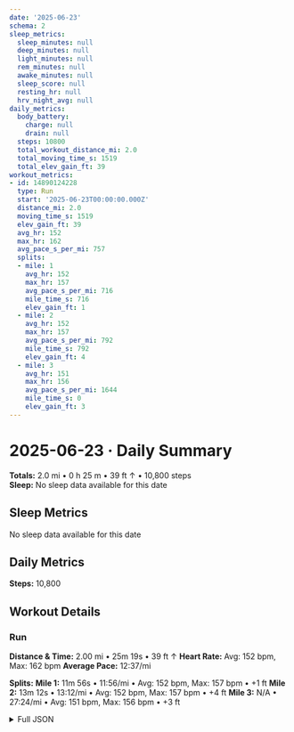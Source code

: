 ```yaml
---
date: '2025-06-23'
schema: 2
sleep_metrics:
  sleep_minutes: null
  deep_minutes: null
  light_minutes: null
  rem_minutes: null
  awake_minutes: null
  sleep_score: null
  resting_hr: null
  hrv_night_avg: null
daily_metrics:
  body_battery:
    charge: null
    drain: null
  steps: 10800
  total_workout_distance_mi: 2.0
  total_moving_time_s: 1519
  total_elev_gain_ft: 39
workout_metrics:
- id: 14890124228
  type: Run
  start: '2025-06-23T00:00:00.000Z'
  distance_mi: 2.0
  moving_time_s: 1519
  elev_gain_ft: 39
  avg_hr: 152
  max_hr: 162
  avg_pace_s_per_mi: 757
  splits:
  - mile: 1
    avg_hr: 152
    max_hr: 157
    avg_pace_s_per_mi: 716
    mile_time_s: 716
    elev_gain_ft: 1
  - mile: 2
    avg_hr: 152
    max_hr: 157
    avg_pace_s_per_mi: 792
    mile_time_s: 792
    elev_gain_ft: 4
  - mile: 3
    avg_hr: 151
    max_hr: 156
    avg_pace_s_per_mi: 1644
    mile_time_s: 0
    elev_gain_ft: 3
---
```

# 2025-06-23 · Daily Summary
**Totals:** 2.0 mi • 0 h 25 m • 39 ft ↑ • 10,800 steps  
**Sleep:** No sleep data available for this date

## Sleep Metrics
No sleep data available for this date

## Daily Metrics
**Steps:** 10,800

## Workout Details
### Run
**Distance & Time:** 2.00 mi • 25m 19s • 39 ft ↑
**Heart Rate:** Avg: 152 bpm, Max: 162 bpm
**Average Pace:** 12:37/mi

**Splits:**
**Mile 1:** 11m 56s • 11:56/mi • Avg: 152 bpm, Max: 157 bpm • +1 ft
**Mile 2:** 13m 12s • 13:12/mi • Avg: 152 bpm, Max: 157 bpm • +4 ft
**Mile 3:** N/A • 27:24/mi • Avg: 151 bpm, Max: 156 bpm • +3 ft


<details>
<summary>Full JSON</summary>

```json
{
  "date": "2025-06-23",
  "schema": 2,
  "sleep_metrics": {
    "sleep_minutes": null,
    "deep_minutes": null,
    "light_minutes": null,
    "rem_minutes": null,
    "awake_minutes": null,
    "sleep_score": null,
    "resting_hr": null,
    "hrv_night_avg": null
  },
  "daily_metrics": {
    "body_battery": {
      "charge": null,
      "drain": null
    },
    "steps": 10800,
    "total_workout_distance_mi": 2.0,
    "total_moving_time_s": 1519,
    "total_elev_gain_ft": 39
  },
  "workout_metrics": [
    {
      "id": 14890124228,
      "type": "Run",
      "start": "2025-06-23T00:00:00.000Z",
      "distance_mi": 2.0,
      "moving_time_s": 1519,
      "elev_gain_ft": 39,
      "avg_hr": 152,
      "max_hr": 162,
      "avg_pace_s_per_mi": 757,
      "splits": [
        {
          "mile": 1,
          "avg_hr": 152,
          "max_hr": 157,
          "avg_pace_s_per_mi": 716,
          "mile_time_s": 716,
          "elev_gain_ft": 1
        },
        {
          "mile": 2,
          "avg_hr": 152,
          "max_hr": 157,
          "avg_pace_s_per_mi": 792,
          "mile_time_s": 792,
          "elev_gain_ft": 4
        },
        {
          "mile": 3,
          "avg_hr": 151,
          "max_hr": 156,
          "avg_pace_s_per_mi": 1644,
          "mile_time_s": 0,
          "elev_gain_ft": 3
        }
      ]
    }
  ]
}
```
</details>
